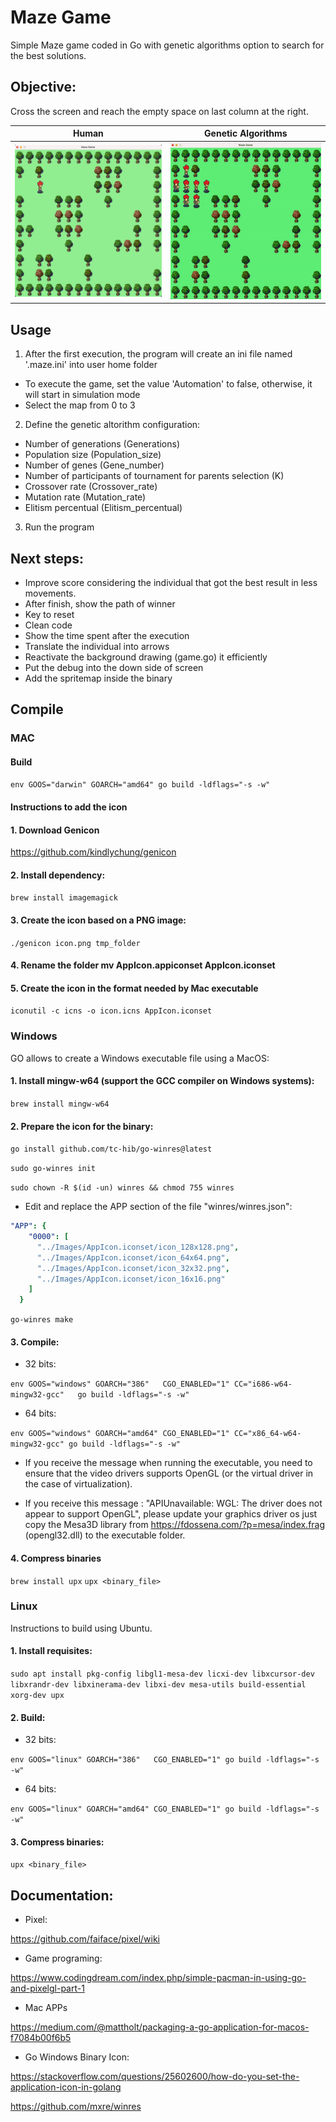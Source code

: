 # Maze Game
Simple Maze game coded in Go with genetic algorithms option to search for the best solutions.

## Objective:
Cross the screen and reach the empty space on last column at the right.

**Human** | **Genetic Algorithms**
:-------------------------:|:-------------------------:
<img width="430" alt="horizontal" src="https://github.com/cassianoperin/Maze_Game/blob/main/Images/maze-human.png">  |  <img width="415" alt="vertical" src="https://github.com/cassianoperin/Maze_Game/blob/main/Images/maze-automations.gif">

## Usage
1)  After the first execution, the program will create an ini file named '.maze.ini' into user home folder
  - To execute the game, set the value 'Automation' to false, otherwise, it will start in simulation mode
  - Select the map from 0 to 3
2) Define the genetic altorithm configuration:
  - Number of generations (Generations)
  - Population size (Population_size)
  - Number of genes (Gene_number)
  - Number of participants of tournament for parents selection (K)
  - Crossover rate (Crossover_rate)
  - Mutation rate (Mutation_rate)
  - Elitism percentual (Elitism_percentual)
3) Run the program

## Next steps:
- Improve score considering the individual that got the best result in less movements.
- After finish, show the path of winner
- Key to reset
- Clean code
- Show the time spent after the execution
- Translate the individual into arrows
- Reactivate the background drawing (game.go) it efficiently
- Put the debug into the down side of screen
- Add the spritemap inside the binary

## Compile

### MAC

#### Build
`env GOOS="darwin" GOARCH="amd64" go build -ldflags="-s -w"`

#### Instructions to add the icon

#### 1. Download Genicon

https://github.com/kindlychung/genicon

#### 2. Install dependency:

`brew install imagemagick`

#### 3. Create the icon based on a PNG image:

`./genicon icon.png tmp_folder`

#### 4. Rename the folder mv AppIcon.appiconset AppIcon.iconset

#### 5. Create the icon in the format needed by Mac executable

`iconutil -c icns -o icon.icns AppIcon.iconset`


### Windows

GO allows to create a Windows executable file using a MacOS:

#### 1. Install mingw-w64 (support the GCC compiler on Windows systems):

`brew install mingw-w64`

#### 2. Prepare the icon for the binary:

`go install github.com/tc-hib/go-winres@latest`

`sudo go-winres init`

`sudo chown -R $(id -un) winres && chmod 755 winres`

- Edit and replace the APP section of the file "winres/winres.json":

```yaml
"APP": {
    "0000": [
      "../Images/AppIcon.iconset/icon_128x128.png",
      "../Images/AppIcon.iconset/icon_64x64.png",
      "../Images/AppIcon.iconset/icon_32x32.png",
      "../Images/AppIcon.iconset/icon_16x16.png"
    ]
  }
  ```
  
`go-winres make`

#### 3. Compile:

- 32 bits:

`env GOOS="windows" GOARCH="386"   CGO_ENABLED="1" CC="i686-w64-mingw32-gcc"   go build -ldflags="-s -w"`

- 64 bits:

`env GOOS="windows" GOARCH="amd64" CGO_ENABLED="1" CC="x86_64-w64-mingw32-gcc" go build -ldflags="-s -w"`

* If you receive the message when running the executable, you need to ensure that the video drivers supports OpenGL (or the virtual driver in the case of virtualization).

* If you receive this message : "APIUnavailable: WGL: The driver does not appear to support OpenGL", please update your graphics driver os just copy the Mesa3D library from https://fdossena.com/?p=mesa/index.frag  (opengl32.dll) to the executable folder.

#### 4. Compress binaries
`brew install upx`
`upx <binary_file>`


### Linux

Instructions to build using Ubuntu.

#### 1. Install requisites:

`sudo apt install pkg-config libgl1-mesa-dev licxi-dev libxcursor-dev libxrandr-dev libxinerama-dev libxi-dev mesa-utils build-essential xorg-dev upx`

#### 2. Build:

- 32 bits:

`env GOOS="linux" GOARCH="386"   CGO_ENABLED="1" go build -ldflags="-s -w"`

- 64 bits:

`env GOOS="linux" GOARCH="amd64" CGO_ENABLED="1" go build -ldflags="-s -w"`

#### 3. Compress binaries:

`upx <binary_file>`


## Documentation:

- Pixel:

https://github.com/faiface/pixel/wiki

- Game programing:

https://www.codingdream.com/index.php/simple-pacman-in-using-go-and-pixelgl-part-1

- Mac APPs

https://medium.com/@mattholt/packaging-a-go-application-for-macos-f7084b00f6b5

- Go Windows Binary Icon:

https://stackoverflow.com/questions/25602600/how-do-you-set-the-application-icon-in-golang

https://github.com/mxre/winres
